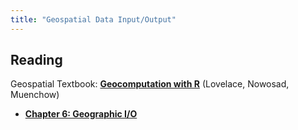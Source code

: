 ```yaml
---
title: "Geospatial Data Input/Output"
---
```



## Reading


Geospatial Textbook: **[Geocomputation with R](https://geocompr.robinlovelace.net)** (Lovelace, Nowosad, Muenchow)


- **[Chapter 6: Geographic I/O](https://geocompr.robinlovelace.net/read-write.html)**
